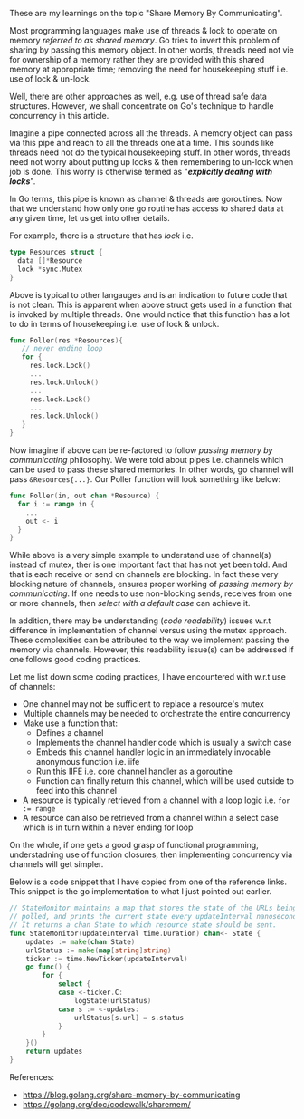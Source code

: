 These are my learnings on the topic "Share Memory By Communicating".

Most programming languages make use of threads & lock to operate on memory _referred to as shared memory_. Go tries 
to invert this problem of sharing by passing this memory object. In other words, threads need not vie for ownership 
of a memory rather they are provided with this shared memory at appropriate time; removing the need for housekeeping
stuff i.e. use of lock & un-lock. 

Well, there are other approaches as well, e.g. use of thread safe data structures. However, we shall concentrate on Go's
technique to handle concurrency in this article.

Imagine a pipe connected across all the threads. A memory object can pass via this pipe and reach to all the threads 
one at a time. This sounds like threads need not do the typical housekeeping stuff. In other words, threads need not 
worry about putting up locks & then remembering to un-lock when job is done. This worry is otherwise termed as 
"**_explicitly dealing with locks_**". 

In Go terms, this pipe is known as channel & threads are goroutines. Now that we understand how only one go routine has access to shared data at any given time, let us get into other details.

For example, there is a structure that has _lock_ i.e.

```go
type Resources struct {
  data []*Resource
  lock *sync.Mutex
}
```

Above is typical to other langauges and is an indication to future code that is not clean. This is apparent when
above struct gets used in a function that is invoked by multiple threads. One would notice that this function has 
a lot to do in terms of housekeeping i.e. use of lock & unlock.

```go
func Poller(res *Resources){
   // never ending loop
   for {
     res.lock.Lock()
     ...
     res.lock.Unlock()
     ...
     res.lock.Lock()
     ...
     res.lock.Unlock()
   }
}
```

Now imagine if above can be re-factored to follow _passing memory by communicating_ philosophy. We were told about pipes i.e. channels which can be used to pass these shared memories. In other words, go channel will pass `&Resources{...}`. Our Poller
function will look something like below:

```go
func Poller(in, out chan *Resource) {
  for i := range in {
    ...
    out <- i
  }
}
```

While above is a very simple example to understand use of channel(s) instead of mutex, ther is one important fact that has not yet been told. And that is each receive or send on channels are blocking. In fact these very blocking nature of channels, ensures proper working of _passing memory by communicating_. If one needs to use non-blocking sends, receives from one or more channels, then _select with a default case_ can achieve it. 

In addition, there may be understanding (_code readability_) issues w.r.t difference in implementation of channel 
versus using the mutex approach. These complexities can be attributed to the way we implement passing the memory
via channels. However, this readability issue(s) can be addressed if one follows good coding practices. 

Let me list down some coding practices, I have encountered with w.r.t use of channels:
- One channel may not be sufficient to replace a resource's mutex 
- Multiple channels may be needed to orchestrate the entire concurrency
- Make use a function that:
  - Defines a channel
  - Implements the channel handler code which is usually a switch case
  - Embeds this channel handler logic in an immediately invocable anonymous function i.e. iife
  - Run this IIFE i.e. core channel handler as a goroutine
  - Function can finally return this channel, which will be used outside to feed into this channel
- A resource is typically retrieved from a channel with a loop logic i.e. `for := range`
- A resource can also be retrieved from a channel within a select case which is in turn within a never ending for loop

On the whole, if one gets a good grasp of functional programming, understadning use of function closures, then implementing
concurrency via channels will get simpler.

Below is a code snippet that I have copied from one of the reference links. This snippet is the go implementation to 
what I just pointed out earlier.

```go
// StateMonitor maintains a map that stores the state of the URLs being
// polled, and prints the current state every updateInterval nanoseconds.
// It returns a chan State to which resource state should be sent.
func StateMonitor(updateInterval time.Duration) chan<- State {
	updates := make(chan State)
	urlStatus := make(map[string]string)
	ticker := time.NewTicker(updateInterval)
	go func() {
		for {
			select {
			case <-ticker.C:
				logState(urlStatus)
			case s := <-updates:
				urlStatus[s.url] = s.status
			}
		}
	}()
	return updates
}
```

References:
- https://blog.golang.org/share-memory-by-communicating
- https://golang.org/doc/codewalk/sharemem/
